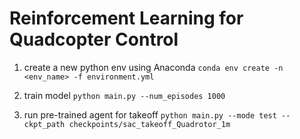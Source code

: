 # Reinforcement Learning for Quadcopter Control


1. create a new python env using Anaconda
   `conda env create -n <env_name> -f environment.yml`

2. train model 
   `python main.py --num_episodes 1000`

3. run pre-trained agent for takeoff
   `python main.py --mode test --ckpt_path checkpoints/sac_takeoff_Quadrotor_1m`
